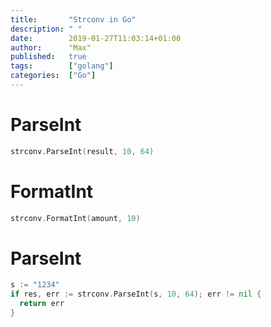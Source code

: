 ```yaml
---
title:       "Strconv in Go"
description: " "
date:        2019-01-27T11:03:14+01:00
author:      "Max"
published:   true
tags:        ["golang"]
categories:  ["Go"]
---
```


# ParseInt

```go
strconv.ParseInt(result, 10, 64)
```

# FormatInt

```go
strconv.FormatInt(amount, 10)
```

# ParseInt

```go
s := "1234"
if res, err := strconv.ParseInt(s, 10, 64); err != nil {
  return err
}
```
